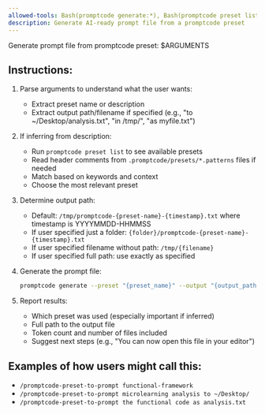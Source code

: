 ```yaml
---
allowed-tools: Bash(promptcode generate:*), Bash(promptcode preset list:*), Glob(.promptcode/presets/*.patterns), Read(.promptcode/presets/*.patterns:*)
description: Generate AI-ready prompt file from a promptcode preset
---
```


Generate prompt file from promptcode preset: $ARGUMENTS

## Instructions:

1. Parse arguments to understand what the user wants:
   - Extract preset name or description
   - Extract output path/filename if specified (e.g., "to ~/Desktop/analysis.txt", "in /tmp/", "as myfile.txt")

2. If inferring from description:
   - Run `promptcode preset list` to see available presets
   - Read header comments from `.promptcode/presets/*.patterns` files if needed
   - Match based on keywords and context
   - Choose the most relevant preset

3. Determine output path:
   - Default: `/tmp/promptcode-{preset-name}-{timestamp}.txt` where timestamp is YYYYMMDD-HHMMSS
   - If user specified just a folder: `{folder}/promptcode-{preset-name}-{timestamp}.txt`
   - If user specified filename without path: `/tmp/{filename}`
   - If user specified full path: use exactly as specified

4. Generate the prompt file:
   ```bash
   promptcode generate --preset "{preset_name}" --output "{output_path}"
   ```

5. Report results:
   - Which preset was used (especially important if inferred)
   - Full path to the output file
   - Token count and number of files included
   - Suggest next steps (e.g., "You can now open this file in your editor")

## Examples of how users might call this:
- `/promptcode-preset-to-prompt functional-framework`
- `/promptcode-preset-to-prompt microlearning analysis to ~/Desktop/`
- `/promptcode-preset-to-prompt the functional code as analysis.txt`